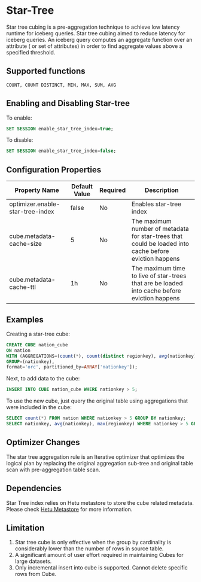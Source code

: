 # Star-Tree 

Star tree cubing is a pre-aggregation technique to achieve low latency runtime for iceberg queries. Star tree cubing aimed to reduce 
latency for iceberg queries. An iceberg query computes an aggregate function over an attribute ( or set of attributes) in order to 
find aggregate values above a specified threshold.

## Supported functions
    COUNT, COUNT DISTINCT, MIN, MAX, SUM, AVG

## Enabling and Disabling Star-tree
To enable:
```sql 
SET SESSION enable_star_tree_index=true;
```
To disable:
```sql 
SET SESSION enable_star_tree_index=false;
```

## Configuration Properties
| Property Name                                     | Default Value       | Required| Description|
|---------------------------------------------------|---------------------|---------|--------------|
| optimizer.enable-star-tree-index                  | false               | No      | Enables star-tree index|
| cube.metadata-cache-size                          | 5                   | No      | The maximum number of metadata for star-trees that could be loaded into cache before eviction happens|
| cube.metadata-cache-ttl                           | 1h                  | No      | The maximum time to live of star-trees that are be loaded into cache before eviction happens |

## Examples

Creating a star-tree cube:
```sql 
CREATE CUBE nation_cube 
ON nation 
WITH (AGGREGATIONS=(count(*), count(distinct regionkey), avg(nationkey), max(regionkey)),
GROUP=(nationkey),
format='orc', partitioned_by=ARRAY['nationkey']);
```
Next, to add data to the cube:
```sql 
INSERT INTO CUBE nation_cube WHERE nationkey > 5;
```
To use the new cube, just query the original table using aggregations that were included in the cube:
```sql 
SELECT count(*) FROM nation WHERE nationkey > 5 GROUP BY nationkey;
SELECT nationkey, avg(nationkey), max(regionkey) WHERE nationkey > 5 GROUP BY nationkey;
```

## Optimizer Changes

The star tree aggregation rule is an Iterative optimizer that optimizes the logical plan by replacing the original aggregation sub-tree 
and original table scan with pre-aggregation table scan.


## Dependencies

Star Tree index relies on Hetu metastore to store the cube related metadata.
Please check [Hetu Metastore](../admin/meta-store.md) for more information.

## Limitation

1. Star tree cube is only effective when the group by cardinality is considerably lower than the number of rows in 
   source table.
2. A significant amount of user effort required in maintaining Cubes for large datasets.
3. Only incremental insert into cube is supported. Cannot delete specific rows from Cube.
